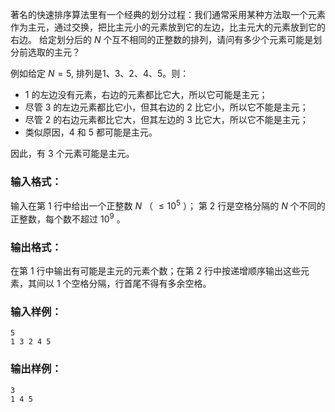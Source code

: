 <!-- Title
快速排序 (25)
-->
著名的快速排序算法里有一个经典的划分过程：我们通常采用某种方法取一个元素作为主元，通过交换，把比主元小的元素放到它的左边，比主元大的元素放到它的右边。
给定划分后的 $N$ 个互不相同的正整数的排列，请问有多少个元素可能是划分前选取的主元？

例如给定 $N = 5$, 排列是1、3、2、4、5。则：

  * 1 的左边没有元素，右边的元素都比它大，所以它可能是主元；
  * 尽管 3 的左边元素都比它小，但其右边的 2 比它小，所以它不能是主元；
  * 尽管 2 的右边元素都比它大，但其左边的 3 比它大，所以它不能是主元；
  * 类似原因，4 和 5 都可能是主元。

因此，有 3 个元素可能是主元。

### 输入格式：

输入在第 1 行中给出一个正整数 $N$ （ $\le 10^5$ ）； 第 2 行是空格分隔的 $N$ 个不同的正整数，每个数不超过 $10^9$ 。

### 输出格式：

在第 1 行中输出有可能是主元的元素个数；在第 2 行中按递增顺序输出这些元素，其间以 1 个空格分隔，行首尾不得有多余空格。

### 输入样例：

    
    
    5
    1 3 2 4 5
    

### 输出样例：

    
    
    3
    1 4 5
    

